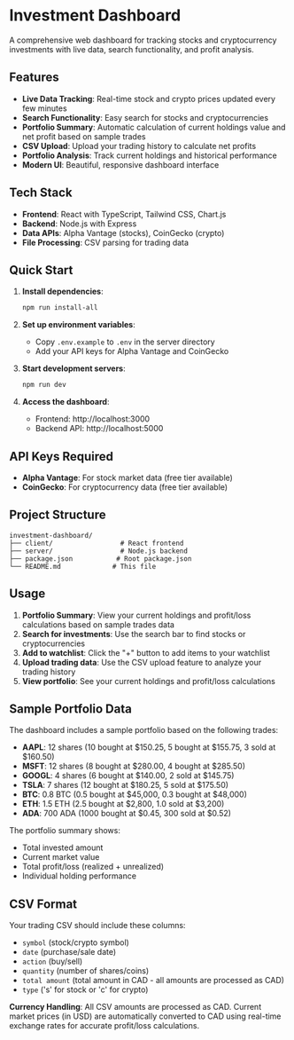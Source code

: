 # Investment Dashboard

A comprehensive web dashboard for tracking stocks and cryptocurrency investments with live data, search functionality, and profit analysis.

## Features

- **Live Data Tracking**: Real-time stock and crypto prices updated every few minutes
- **Search Functionality**: Easy search for stocks and cryptocurrencies
- **Portfolio Summary**: Automatic calculation of current holdings value and net profit based on sample trades
- **CSV Upload**: Upload your trading history to calculate net profits
- **Portfolio Analysis**: Track current holdings and historical performance
- **Modern UI**: Beautiful, responsive dashboard interface

## Tech Stack

- **Frontend**: React with TypeScript, Tailwind CSS, Chart.js
- **Backend**: Node.js with Express
- **Data APIs**: Alpha Vantage (stocks), CoinGecko (crypto)
- **File Processing**: CSV parsing for trading data

## Quick Start

1. **Install dependencies**:
   ```bash
   npm run install-all
   ```

2. **Set up environment variables**:
   - Copy `.env.example` to `.env` in the server directory
   - Add your API keys for Alpha Vantage and CoinGecko

3. **Start development servers**:
   ```bash
   npm run dev
   ```

4. **Access the dashboard**:
   - Frontend: http://localhost:3000
   - Backend API: http://localhost:5000

## API Keys Required

- **Alpha Vantage**: For stock market data (free tier available)
- **CoinGecko**: For cryptocurrency data (free tier available)

## Project Structure

```
investment-dashboard/
├── client/                 # React frontend
├── server/                 # Node.js backend
├── package.json           # Root package.json
└── README.md             # This file
```

## Usage

1. **Portfolio Summary**: View your current holdings and profit/loss calculations based on sample trades data
2. **Search for investments**: Use the search bar to find stocks or cryptocurrencies
3. **Add to watchlist**: Click the "+" button to add items to your watchlist
4. **Upload trading data**: Use the CSV upload feature to analyze your trading history
5. **View portfolio**: See your current holdings and profit/loss calculations

## Sample Portfolio Data

The dashboard includes a sample portfolio based on the following trades:
- **AAPL**: 12 shares (10 bought at $150.25, 5 bought at $155.75, 3 sold at $160.50)
- **MSFT**: 12 shares (8 bought at $280.00, 4 bought at $285.50)
- **GOOGL**: 4 shares (6 bought at $140.00, 2 sold at $145.75)
- **TSLA**: 7 shares (12 bought at $180.25, 5 sold at $175.50)
- **BTC**: 0.8 BTC (0.5 bought at $45,000, 0.3 bought at $48,000)
- **ETH**: 1.5 ETH (2.5 bought at $2,800, 1.0 sold at $3,200)
- **ADA**: 700 ADA (1000 bought at $0.45, 300 sold at $0.52)

The portfolio summary shows:
- Total invested amount
- Current market value
- Total profit/loss (realized + unrealized)
- Individual holding performance

## CSV Format

Your trading CSV should include these columns:
- `symbol` (stock/crypto symbol)
- `date` (purchase/sale date)
- `action` (buy/sell)
- `quantity` (number of shares/coins)
- `total amount` (total amount in CAD - all amounts are processed as CAD)
- `type` ('s' for stock or 'c' for crypto)

**Currency Handling**: All CSV amounts are processed as CAD. Current market prices (in USD) are automatically converted to CAD using real-time exchange rates for accurate profit/loss calculations.